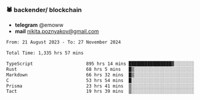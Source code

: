 ### 🕷 backender/ blockchain
- **telegram** @emoww
- **mail** nikita.poznyakov@gmail.com

<!--START_SECTION:waka-->

```txt
From: 21 August 2023 - To: 27 November 2024

Total Time: 1,335 hrs 57 mins

TypeScript                    895 hrs 14 mins ████████████████▓░░░░░░░░   66.76 %
Rust                          68 hrs 5 mins   █▒░░░░░░░░░░░░░░░░░░░░░░░   05.08 %
Markdown                      66 hrs 32 mins  █▒░░░░░░░░░░░░░░░░░░░░░░░   04.96 %
C                             53 hrs 54 mins  █░░░░░░░░░░░░░░░░░░░░░░░░   04.02 %
Prisma                        23 hrs 41 mins  ▒░░░░░░░░░░░░░░░░░░░░░░░░   01.77 %
Tact                          19 hrs 39 mins  ▒░░░░░░░░░░░░░░░░░░░░░░░░   01.47 %
```

<!--END_SECTION:waka-->




